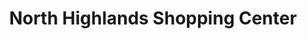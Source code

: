 ---
title: "North Highlands Shopping Center"
url: /north-highlands/north-highlands-shopping-center/
shop: Allgemein
---